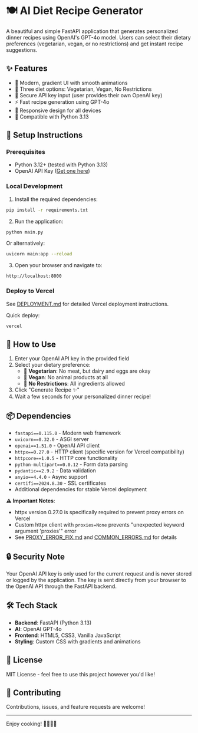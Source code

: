 # 🍽️ AI Diet Recipe Generator

A beautiful and simple FastAPI application that generates personalized dinner recipes using OpenAI's GPT-4o model. Users can select their dietary preferences (vegetarian, vegan, or no restrictions) and get instant recipe suggestions.

## ✨ Features

- 🎨 Modern, gradient UI with smooth animations
- 🥗 Three diet options: Vegetarian, Vegan, No Restrictions
- 🔐 Secure API key input (user provides their own OpenAI key)
- ⚡ Fast recipe generation using GPT-4o
- 📱 Responsive design for all devices
- 🐍 Compatible with Python 3.13

## 🚀 Setup Instructions

### Prerequisites

- Python 3.12+ (tested with Python 3.13)
- OpenAI API Key ([Get one here](https://platform.openai.com/api-keys))

### Local Development

1. Install the required dependencies:

```bash
pip install -r requirements.txt
```

2. Run the application:

```bash
python main.py
```

Or alternatively:

```bash
uvicorn main:app --reload
```

3. Open your browser and navigate to:

```
http://localhost:8000
```

### Deploy to Vercel

See [DEPLOYMENT.md](DEPLOYMENT.md) for detailed Vercel deployment instructions.

Quick deploy:
```bash
vercel
```

## 🎯 How to Use

1. Enter your OpenAI API key in the provided field
2. Select your dietary preference:
   - 🥗 **Vegetarian**: No meat, but dairy and eggs are okay
   - 🌱 **Vegan**: No animal products at all
   - 🍖 **No Restrictions**: All ingredients allowed
3. Click "Generate Recipe ✨"
4. Wait a few seconds for your personalized dinner recipe!

## 📦 Dependencies

- `fastapi==0.115.0` - Modern web framework
- `uvicorn==0.32.0` - ASGI server
- `openai==1.51.0` - OpenAI API client
- `httpx==0.27.0` - HTTP client (specific version for Vercel compatibility)
- `httpcore==1.0.5` - HTTP core functionality
- `python-multipart==0.0.12` - Form data parsing
- `pydantic==2.9.2` - Data validation
- `anyio==4.4.0` - Async support
- `certifi==2024.8.30` - SSL certificates
- Additional dependencies for stable Vercel deployment

**⚠️ Important Notes**:
- httpx version 0.27.0 is specifically required to prevent proxy errors on Vercel
- Custom httpx client with `proxies=None` prevents "unexpected keyword argument 'proxies'" error
- See [PROXY_ERROR_FIX.md](PROXY_ERROR_FIX.md) and [COMMON_ERRORS.md](COMMON_ERRORS.md) for details

## 🔒 Security Note

Your OpenAI API key is only used for the current request and is never stored or logged by the application. The key is sent directly from your browser to the OpenAI API through the FastAPI backend.

## 🛠️ Tech Stack

- **Backend**: FastAPI (Python 3.13)
- **AI**: OpenAI GPT-4o
- **Frontend**: HTML5, CSS3, Vanilla JavaScript
- **Styling**: Custom CSS with gradients and animations

## 📝 License

MIT License - feel free to use this project however you'd like!

## 🤝 Contributing

Contributions, issues, and feature requests are welcome!

---

Enjoy cooking! 👨‍🍳👩‍🍳

